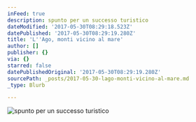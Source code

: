 ```yaml
---
inFeed: true
description: spunto per un successo turistico
dateModified: '2017-05-30T08:29:18.523Z'
datePublished: '2017-05-30T08:29:19.280Z'
title: 'L''Ago, monti vicino al mare'
author: []
publisher: {}
via: {}
starred: false
datePublishedOriginal: '2017-05-30T08:29:19.280Z'
sourcePath: _posts/2017-05-30-lago-monti-vicino-al-mare.md
_type: Blurb

---
```

![spunto per un successo turistico](https://the-grid-user-content.s3-us-west-2.amazonaws.com/c7c12576-4c1a-464b-bde0-8a143ef798e1.jpg)